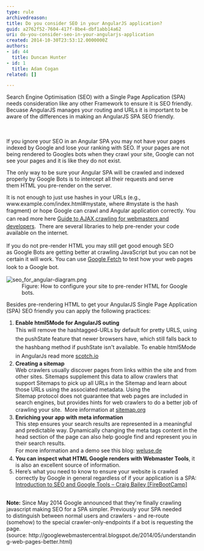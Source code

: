 ```yaml
---
type: rule
archivedreason: 
title: Do you consider SEO in your AngularJS application?
guid: a2762f52-7604-417f-8be4-dbf1abb14a62
uri: do-you-consider-seo-in-your-angularjs-application
created: 2014-10-30T23:53:12.0000000Z
authors:
- id: 44
  title: Duncan Hunter
- id: 1
  title: Adam Cogan
related: []

---
```



​​​​​​​​Search Engine Optimisation (SEO)&#160;with a Single Page Application (SPA) needs consideration like any other Framework to ensure it is&#160;SEO friendly. Becuase AngularJS manages your routing and URLs it is&#160;important to be aware of the differences in making an AngularJS SPA SEO friendly.<br>
<br><excerpt class='endintro'></excerpt><br>
<p>If you ignore your SEO in an Angular SPA you may not have your pages indexed by Google and lose your ranking with SEO. If your pages are not being rendered to Googles bots when they crawl your site,&#160;Google can not see&#160;your pages&#160;and it is like they&#160;do not exist.</p><div><p class="ssw15-rteElement-GreyBox">The only way to be sure your Angular SPA will be crawled and indexed properly by Google Bots is to intercept all their&#160;requests&#160;and serve them&#160;HTML you pre-render on the server.&#160;</p><div><div>It is not enough to just use hashes in your URLs (e.g., www.example.com/index.html#mystate, where #mystate is the hash fragment)&#160;or hope&#160;Google can crawl and Angular application correctly.&#160;<span style="line-height&#58;20.8px;">You can read more&#160;here&#160;</span><a href="https&#58;//support.google.com/webmasters/answer/174992?hl=en">Guide to AJAX crawling for webmasters and developers</a>.&#160; There are several libraries to help pre-render your code available on the internet.&#160;</div> ​ 
      <div>If you do not pre-render HTML you may still get good enough&#160;SEO as&#160;Google Bots are getting better at crawling JavaScript but you can not be certain it will work. You can use <a href="https&#58;//www.google.com/webmasters/tools/googlebot-fetch" style="line-height&#58;20.8px;">Google Fetch</a><span style="line-height&#58;20.8px;"> to test how your web pages look to a Google bot.</span></div><dl class="image"><dt> <img src="/PublishingImages/seo_for_angular-diagram.png" alt="seo_for_angular-diagram.png" /> </dt><dd>Figure&#58; How to configure your site to pre-render HTML&#160;for Google bots.</dd></dl><p>Besides pre-rendering HTML&#160;to get your AngularJS Single Page Application (SPA) SEO friendly you can apply the following practices&#58;<br></p><ol><li> 
            <b>Enable html5Mode for AngularJS&#160;outing</b><br><span style="line-height&#58;1.6;">This will remove the&#160;</span><span style="line-height&#58;1.6;">hashtagged-URLs</span><span style="line-height&#58;1.6;"> by default for pretty URLS</span><span style="line-height&#58;1.6;">, using the pushState feature&#160;that</span> <span style="line-height&#58;1.6;">newer browsers have, which still falls back to the hashbang method if pushState isn't available.</span><span style="line-height&#58;1.6;"> To enable html5Mode in AngularJs read more <a href="http&#58;//scotch.io/quick-tips/js/angular/pretty-urls-in-angularjs-removing-the-hashtag">scotch.io</a></span></li><li> 
            <b>Creating a sitemap</b><br>Web crawlers usually discover pages from links within the site and from other sites. Sitemaps supplement this data to allow crawlers that support Sitemaps to pick up all URLs in the Sitemap and learn about those URLs using the associated metadata. Using the Sitemap&#160;protocol&#160;does not guarantee that web pages are included in search engines, but provides hints for web crawlers to do a better job of crawling your site. &#160;<span style="line-height&#58;1.6;">More infor</span><span style="line-height&#58;1.6;">mation at </span> <a href="http&#58;//www.sitemaps.org/protocol.html" style="line-height&#58;1.6;">sitemap.org</a><span style="line-height&#58;1.6;">&#160;</span></li><li> 
            <b>Enriching your app with meta information</b><br>This step ensures your&#160;search results are represented in a meaningful and predictable way.&#160;Dynamically changing&#160;the meta tags content in the head section of the page can also&#160;help google find and represent you in their&#160;search results. &#160;<br><span style="line-height&#58;1.6;">For&#160;more information</span><span style="line-height&#58;1.6;"> and a demo see this </span> <span style="line-height&#58;1.6;">blog&#58;&#160;</span><a href="https&#58;//weluse.de/blog/angularjs-seo-finally-a-piece-of-cake.html" style="line-height&#58;1.6;">weluse.de</a><br></li><li> 
            <b>You can inspect what HTML&#160;Google renders with&#160;Webmaster Tools</b>, it is also an excellent source of information.</li><li>Here’s what you need to know to ensure your website is crawled correctly by Google in general regardless of if your application is a SPA&#58; <a href="https&#58;//tv.ssw.com/5162/introduction-seo-google-tools-craig-bailey-firebootcamp">Introduction to SEO and Google Tools – Craig Bailey [FireBootCamp]</a><br>​​</li></ol><p>
         <b>Note&#58;</b> Since May 2014 Google announced that they're finally crawling javascript making SEO for a&#160;SPA&#160;simpler. Previously your&#160;SPA needed to&#160;distinguish between normal users and crawlers - and re-route (somehow) to the special crawler-only-endpoints if a bot is requesting the page.(source&#58;&#160;http&#58;//googlewebmastercentral.blogspot.de/2014/05/understanding-web-pages-better.html) ​ <br></p></div></div>


